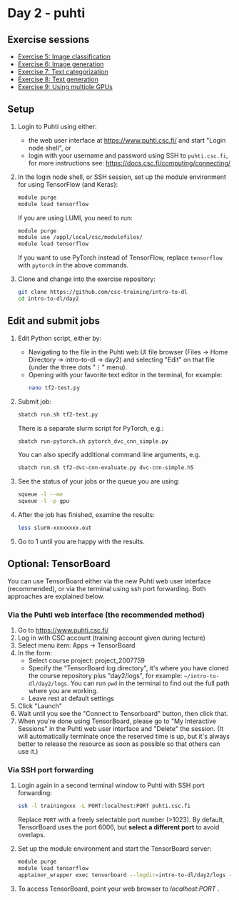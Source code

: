 # Day 2 - puhti

## Exercise sessions

* [Exercise 5: Image classification](Exercise_5.md)
* [Exercise 6: Image generation](Exercise_6.md)
* [Exercise 7: Text categorization](Exercise_7.md)
* [Exercise 8: Text generation](Exercise_8.md)
* [Exercise 9: Using multiple GPUs](Exercise_9.md)

## Setup

1. Login to Puhti using either:
   - the web user interface at <https://www.puhti.csc.fi/> and start "Login node shell", or
   - login with your username and password using SSH to `puhti.csc.fi`, for more instructions see: <https://docs.csc.fi/computing/connecting/>
      
2. In the login node shell, or SSH session, set up the module environment for using TensorFlow (and Keras):

   ```bash
   module purge
   module load tensorflow
   ```
   
   If you are using LUMI, you need to run:
   ```bash
   module purge
   module use /appl/local/csc/modulefiles/
   module load tensorflow
   ```
   
   If you want to use PyTorch instead of TensorFlow, replace `tensorflow` with `pytorch` in the above commands.


3. Clone and change into the exercise repository:

   ```bash
   git clone https://github.com/csc-training/intro-to-dl
   cd intro-to-dl/day2
   ```

## Edit and submit jobs

1. Edit Python script, either by:
   - Navigating to the file in the Puhti web UI file browser (Files → Home Directory → intro-to-dl → day2) and selecting "Edit" on that file (under the three dots "⋮" menu).
   - Opening with your favorite text editor in the terminal, for example:
     ```bash
     nano tf2-test.py
     ```

2. Submit job:

   ```bash
   sbatch run.sh tf2-test.py
   ```

   There is a separate slurm script for PyTorch, e.g.:
   
   ```bash
   sbatch run-pytorch.sh pytorch_dvc_cnn_simple.py
   ```

   You can also specify additional command line arguments, e.g.

   ```bash
   sbatch run.sh tf2-dvc-cnn-evaluate.py dvc-cnn-simple.h5
   ```

3. See the status of your jobs or the queue you are using:

   ```bash
   squeue -l --me
   squeue -l -p gpu
   ```

4. After the job has finished, examine the results:

   ```bash
   less slurm-xxxxxxxx.out
   ```

5. Go to 1 until you are happy with the results.

## Optional: TensorBoard

You can use TensorBoard either via the new Puhti web user interface (recommended), or via the terminal using ssh port forwarding. Both approaches are explained below.

### Via the Puhti web interface (the recommended method)

1. Go to <https://www.puhti.csc.fi/>
2. Log in with CSC account (training account given during lecture)
3. Select menu item: Apps → TensorBoard
4. In the form:
   - Select course project: project_2007759
   - Specify the "TensorBoard log directory", it's where you have cloned the course repository plus "day2/logs", for example:
  `~/intro-to-dl/day2/logs`. You can run `pwd` in the terminal to find out the full path where you are working.
   - Leave rest at default settings
6. Click "Launch"
7. Wait until you see the "Connect to Tensorboard" button, then click that.
8. When you're done using TensorBoard, please go to "My Interactive Sessions" in the Puhti web user interface and "Delete" the session. (It will automatically terminate once the reserved time is up, but it's always better to release the resource as soon as possible so that others can use it.)

### Via SSH port forwarding

1. Login again in a second terminal window to Puhti with SSH port forwarding:

   ```bash
   ssh -l trainingxxx -L PORT:localhost:PORT puhti.csc.fi
   ```
        
   Replace `PORT` with a freely selectable port number (>1023). By default, TensorBoard uses the port 6006, but **select a different port** to avoid overlaps. 

2. Set up the module environment and start the TensorBoard server:

   ```bash
   module purge
   module load tensorflow
   apptainer_wrapper exec tensorboard --logdir=intro-to-dl/day2/logs --port=PORT --bind_all
   ```

3. To access TensorBoard, point your web browser to *localhost:PORT* .
